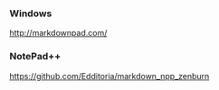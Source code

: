 ### Windows
http://markdownpad.com/

### NotePad++
https://github.com/Edditoria/markdown_npp_zenburn
